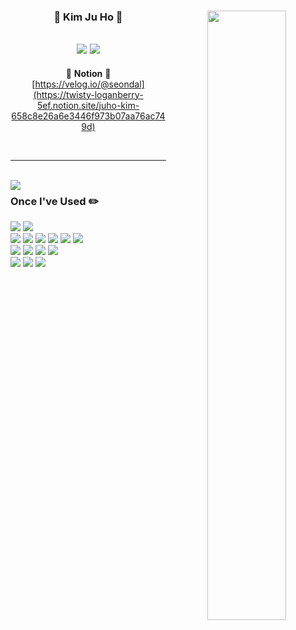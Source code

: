 <div align="center">
  
  <img align="right" width="50%" src="https://github-readme-stats.vercel.app/api?username=kjh9571&show_icons=true&theme=dracula&hide="/>
 
  ### 🐣 Kim Ju Ho 🐥 
 
 <a href="https://github.com/kjh9571"><img src="https://hits.seeyoufarm.com/api/count/incr/badge.svg?url=https%3A%2F%2Fgithub.com%2Fseondal&count_bg=%23000000&title_bg=%23000000&icon=github.svg&icon_color=%23E7E7E7&title=GitHub&edge_flat=false)"/></a> <a href="https://solved.ac/kjh9571"><img src="http://mazassumnida.wtf/api/mini/generate_badge?boj=kjh9571"/></a>
 ---

 🍏 **Notion** 🍏  
  [https://velog.io/@seondal](https://twisty-loganberry-5ef.notion.site/juho-kim-658c8e26a6e3446f973b07aa76ac749d)
 
 <br>
 
</div>
  
 ---
 
 <br>
 
 <img align="left" src="https://github-readme-stats.vercel.app/api/top-langs/?username=seondal&theme=dracula&exclude_repo=Computer-Science-Engineering&layout=compact&langs_count=10"/>
 
<div align="left">
 
### Once I've Used ✏️
<img src="https://img.shields.io/badge/Notion-000000?style=flat-square&logo=notion&logoColor=white"/>
<img src="https://img.shields.io/badge/Slack-4A154B?style=flat-square&logo=slack&logoColor=white"/>
<br>
<img src="https://img.shields.io/badge/C++-00599C?style=flat-square&logo=C%2B%2B&logoColor=white"/></a>
<img src="https://img.shields.io/badge/Java-007396?style=flat-square&logo=java&logoColor=white"/></a>
<img src="https://img.shields.io/badge/JavaScript-F7DF1E?style=flat-square&logo=javascript&logoColor=white"/></a>
<img src="https://img.shields.io/badge/Kotlin-0095D5?style=flat-square&logo=kotlin&logoColor=white"/></a>
<img src="https://img.shields.io/badge/Swift-FA7343?style=flat-square&logo=swift&logoColor=white"/></a>
<img src="https://img.shields.io/badge/Go-00ADD8?style=flat-square&logo=go&logoColor=white"/>
<br>
<img src="https://img.shields.io/badge/VisualStudioCode-007ACC?style=flat-square&logo=visualstudiocode&logoColor=white"/>
<img src="https://img.shields.io/badge/Eclipse-2C2255?style=flat-square&logo=eclipse&logoColor=white"/>
<img src="https://img.shields.io/badge/AndroidStudio-3DDC84?style=flat-square&logo=androidstudio&logoColor=white"/>
<img src="https://img.shields.io/badge/XCode-147EFB?style=flat-square&logo=xcode&logoColor=white"/>
<br>
<img src="https://img.shields.io/badge/GitHub-181717?style=flat-square&logo=github&logoColor=white"/>
<img src="https://img.shields.io/badge/Figma-F24E1E?style=flat-square&logo=figma&logoColor=white"/>
<img src="https://img.shields.io/badge/Notion-000000?style=flat-square&logo=notion&logoColor=white"/>
